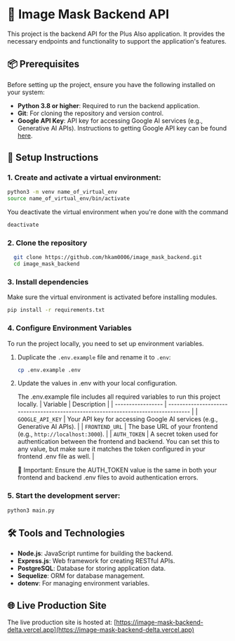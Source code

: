# 🩻 Image Mask Backend API

This project is the backend API for the Plus Also application. It provides the necessary endpoints and functionality to support the application's features.

## 📦 Prerequisites

Before setting up the project, ensure you have the following installed on your system:

- **Python 3.8 or higher**: Required to run the backend application.
- **Git**: For cloning the repository and version control.
- **Google API Key**: API key for accessing Google AI services (e.g., Generative AI APIs). Instructions to getting Google API key can be found [here](https://image-mask-backend-delta.vercel.app).

## 🚀 Setup Instructions

### 1. Create and activate a virtual environment:
  
  ```bash
  python3 -m venv name_of_virtual_env
  source name_of_virtual_env/bin/activate
  ```

  You deactivate the virtual environment when you're done with the command
  ```bash 
  deactivate
  ``` 
### 2. Clone the repository 

  ```bash
    git clone https://github.com/hkam0006/image_mask_backend.git
    cd image_mask_backend
  ```

### 3. Install dependencies

  Make sure the virtual environment is activated before installing modules.
  ```bash
  pip install -r requirements.txt
  ```

### 4. Configure Environment Variables

To run the project locally, you need to set up environment variables.

1. Duplicate the `.env.example` file and rename it to `.env`:
   ```bash
   cp .env.example .env
   ```
2. Update the values in .env with your local configuration.

    The .env.example file includes all required variables to run this project locally.
    | Variable          | Description                                                                        |
    | ----------------- | ---------------------------------------------------------------------------------- |
    | `GOOGLE_API_KEY` | Your API key for accessing Google AI services (e.g., Generative AI APIs). |
    | `FRONTEND_URL`     | The base URL of your frontend (e.g., `http://localhost:3000`).              |
    | `AUTH_TOKEN`      | A secret token used for authentication between the frontend and backend. You can set this to any value, but make sure it matches the token configured in your frontend .env file as well.             |

    🔑 Important: Ensure the AUTH_TOKEN value is the same in both your frontend and backend .env files to avoid authentication errors.

### 5. Start the development server:

  ```bash
  python3 main.py
  ```

## 🛠️ Tools and Technologies

- **Node.js**: JavaScript runtime for building the backend.
- **Express.js**: Web framework for creating RESTful APIs.
- **PostgreSQL**: Database for storing application data.
- **Sequelize**: ORM for database management.
- **dotenv**: For managing environment variables.

## 🌐 Live Production Site

The live production site is hosted at: [https://image-mask-backend-delta.vercel.app](https://image-mask-backend-delta.vercel.app)
